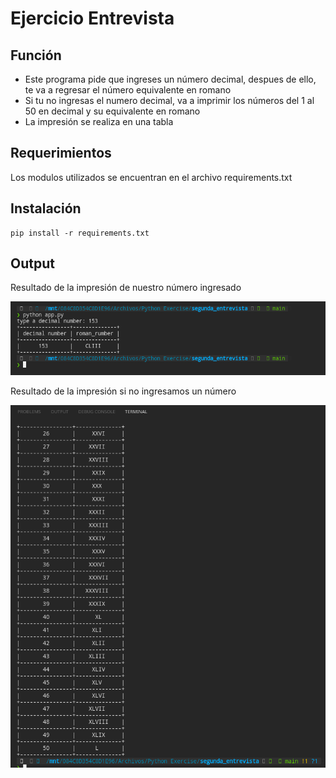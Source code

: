 # Ejercicio Entrevista

## Función

- Este programa pide que ingreses un número decimal, despues de ello, te va a regresar el número equivalente en romano
- Si tu no ingresas el numero decimal, va a imprimir los números del 1 al 50 en decimal y su equivalente en romano
- La impresión se realiza en una tabla 

## Requerimientos

Los modulos utilizados se encuentran en el archivo requirements.txt

## Instalación 
```
pip install -r requirements.txt
```

## Output
Resultado de la impresión de nuestro número ingresado

![](./1.png)

Resultado de la impresión si no ingresamos un número

![](./2.png)